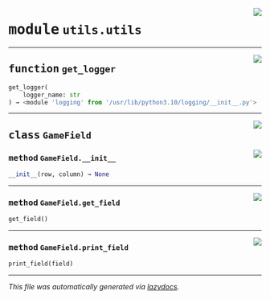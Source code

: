 <!-- markdownlint-disable -->

<a href="../../backend/src/utils/utils.py#L0"><img align="right" style="float:right;" src="https://img.shields.io/badge/-source-cccccc?style=flat-square"></a>

# <kbd>module</kbd> `utils.utils`





---

<a href="../../backend/src/utils/utils.py#L5"><img align="right" style="float:right;" src="https://img.shields.io/badge/-source-cccccc?style=flat-square"></a>

## <kbd>function</kbd> `get_logger`

```python
get_logger(
    logger_name: str
) → <module 'logging' from '/usr/lib/python3.10/logging/__init__.py'>
```






---

<a href="../../backend/src/utils/utils.py#L29"><img align="right" style="float:right;" src="https://img.shields.io/badge/-source-cccccc?style=flat-square"></a>

## <kbd>class</kbd> `GameField`




<a href="../../backend/src/utils/utils.py#L56"><img align="right" style="float:right;" src="https://img.shields.io/badge/-source-cccccc?style=flat-square"></a>

### <kbd>method</kbd> `GameField.__init__`

```python
__init__(row, column) → None
```








---

<a href="../../backend/src/utils/utils.py#L65"><img align="right" style="float:right;" src="https://img.shields.io/badge/-source-cccccc?style=flat-square"></a>

### <kbd>method</kbd> `GameField.get_field`

```python
get_field()
```





---

<a href="../../backend/src/utils/utils.py#L93"><img align="right" style="float:right;" src="https://img.shields.io/badge/-source-cccccc?style=flat-square"></a>

### <kbd>method</kbd> `GameField.print_field`

```python
print_field(field)
```








---

_This file was automatically generated via [lazydocs](https://github.com/ml-tooling/lazydocs)._
